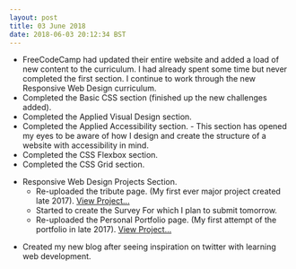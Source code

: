 ```yaml
---
layout: post
title: 03 June 2018 
date: 2018-06-03 20:12:34 BST
---
```


* FreeCodeCamp had updated their entire website and added a load of new content to the curriculum. I had already spent some time but never completed the first section. I continue to work through the new Responsive Web Design curriculum.
* Completed the Basic CSS section (finished up the new challenges added).
* Completed the Applied Visual Design section. 
* Completed the Applied Accessibility section. - This section has opened my eyes to be aware of how I design and create the structure of a website with accessibility in mind.
* Completed the CSS Flexbox section.
* Completed the CSS Grid section.
+ Responsive Web Design Projects Section.
  - Re-uploaded the tribute page. (My first ever major project created late 2017). [View Project...](https://codepen.io/jck1997/full/JZGGLW)
  - Started to create the Survey For which I plan to submit tomorrow. 
  - Re-uploaded the Personal Portfolio page. (My first attempt of the portfolio in late 2017). [View Project...](https://codepen.io/jck1997/full/NzxNPK)
* Created my new blog after seeing inspiration on twitter with learning web development. 

